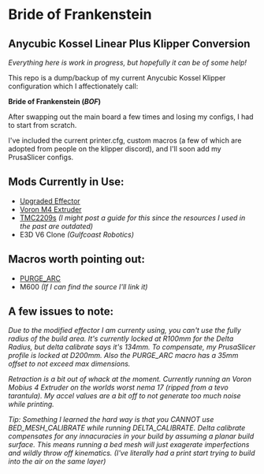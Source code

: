 # Bride of Frankenstein
## Anycubic Kossel Linear Plus Klipper Conversion

_Everything here is work in progress, but hopefully it can be of some help!_

This repo is a dump/backup of my current Anycubic Kossel Klipper configuration which I affectionately call:

**Bride of Frankenstein (_BOF_)**

After swapping out the main board a few times and losing my configs, I had to start from scratch.

I've included the current printer.cfg, custom macros (a few of which are adopted from people on the klipper discord), and I'll soon add my PrusaSlicer configs.

## Mods Currently in Use:

- [Upgraded Effector](https://www.thingiverse.com/thing:4329200)
- [Voron M4 Extruder](https://github.com/VoronDesign/Mobius-Extruder)
- [TMC2209s](https://www.amazon.com/BIGTREETECH-TMC2209-Stepper-Stepstick-Motherboard/dp/B07ZPYKL46/ref=sr_1_3?keywords=tmc2209&qid=1696062611&sr=8-3&th=1) _(I might post a guide for this since the resources I used in the past are outdated)_
- E3D V6 Clone _(Gulfcoast Robotics)_

## Macros worth pointing out:

- [PURGE_ARC](https://github.com/whyme12/Klipper_Macro_Collection)
- M600 _(If I can find the source I'll link it)_

## A few issues to note:

*Due to the modified effector I am currenty using, you can't use the fully radius of the build area. It's currently locked at R100mm for the Delta Radius, but delta calibrate says it's 134mm. To compensate, my PrusaSlicer profile is locked at D200mm. Also the PURGE_ARC macro has a 35mm offset to not exceed max dimensions.*

*Retraction is a bit out of whack at the moment. Currently running an Voron Mobius 4 Extruder on the worlds worst nema 17 (ripped from a tevo tarantula). My accel values are a bit off to not generate too much noise while printing.* 

*Tip: Something I learned the hard way is that you CANNOT use BED_MESH_CALIBRATE while running DELTA_CALIBRATE. Delta calibrate compensates for any innacuracies in your build by assuming a planar build surface. This means running a bed mesh will just exagerate imperfections and wildly throw off kinematics. (I've literally had a print start trying to build into the air on the same layer)*
